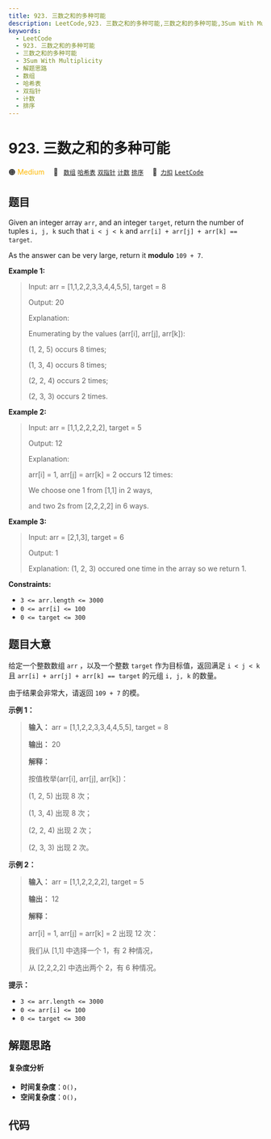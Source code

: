 ```yaml
---
title: 923. 三数之和的多种可能
description: LeetCode,923. 三数之和的多种可能,三数之和的多种可能,3Sum With Multiplicity,解题思路,数组,哈希表,双指针,计数,排序
keywords:
  - LeetCode
  - 923. 三数之和的多种可能
  - 三数之和的多种可能
  - 3Sum With Multiplicity
  - 解题思路
  - 数组
  - 哈希表
  - 双指针
  - 计数
  - 排序
---
```


# 923. 三数之和的多种可能

🟠 <font color=#ffb800>Medium</font>&emsp; 🔖&ensp; [`数组`](/tag/array.md) [`哈希表`](/tag/hash-table.md) [`双指针`](/tag/two-pointers.md) [`计数`](/tag/counting.md) [`排序`](/tag/sorting.md)&emsp; 🔗&ensp;[`力扣`](https://leetcode.cn/problems/3sum-with-multiplicity) [`LeetCode`](https://leetcode.com/problems/3sum-with-multiplicity)

## 题目

Given an integer array `arr`, and an integer `target`, return the number of
tuples `i, j, k` such that `i < j < k` and `arr[i] + arr[j] + arr[k] ==
target`.

As the answer can be very large, return it **modulo** `109 + 7`.



**Example 1:**

> Input: arr = [1,1,2,2,3,3,4,4,5,5], target = 8
> 
> Output: 20
> 
> Explanation:
> 
> Enumerating by the values (arr[i], arr[j], arr[k]):
> 
> (1, 2, 5) occurs 8 times;
> 
> (1, 3, 4) occurs 8 times;
> 
> (2, 2, 4) occurs 2 times;
> 
> (2, 3, 3) occurs 2 times.

**Example 2:**

> Input: arr = [1,1,2,2,2,2], target = 5
> 
> Output: 12
> 
> Explanation:
> 
> arr[i] = 1, arr[j] = arr[k] = 2 occurs 12 times:
> 
> We choose one 1 from [1,1] in 2 ways,
> 
> and two 2s from [2,2,2,2] in 6 ways.

**Example 3:**

> Input: arr = [2,1,3], target = 6
> 
> Output: 1
> 
> Explanation: (1, 2, 3) occured one time in the array so we return 1.

**Constraints:**

  * `3 <= arr.length <= 3000`
  * `0 <= arr[i] <= 100`
  * `0 <= target <= 300`


## 题目大意

给定一个整数数组 `arr` ，以及一个整数 `target` 作为目标值，返回满足 `i < j < k` 且 `arr[i] + arr[j] +
arr[k] == target` 的元组 `i, j, k` 的数量。

由于结果会非常大，请返回 `109 + 7` 的模。



**示例 1：**

> 
> 
> 
> 
> 
> **输入：** arr = [1,1,2,2,3,3,4,4,5,5], target = 8
> 
> **输出：** 20
> 
> **解释：**
> 
> 按值枚举(arr[i], arr[j], arr[k])：
> 
> (1, 2, 5) 出现 8 次；
> 
> (1, 3, 4) 出现 8 次；
> 
> (2, 2, 4) 出现 2 次；
> 
> (2, 3, 3) 出现 2 次。
> 
> 

**示例 2：**

> 
> 
> 
> 
> 
> **输入：** arr = [1,1,2,2,2,2], target = 5
> 
> **输出：** 12
> 
> **解释：**
> 
> arr[i] = 1, arr[j] = arr[k] = 2 出现 12 次：
> 
> 我们从 [1,1] 中选择一个 1，有 2 种情况，
> 
> 从 [2,2,2,2] 中选出两个 2，有 6 种情况。
> 
> 



**提示：**

  * `3 <= arr.length <= 3000`
  * `0 <= arr[i] <= 100`
  * `0 <= target <= 300`


## 解题思路

#### 复杂度分析

- **时间复杂度**：`O()`，
- **空间复杂度**：`O()`，

## 代码

```javascript

```